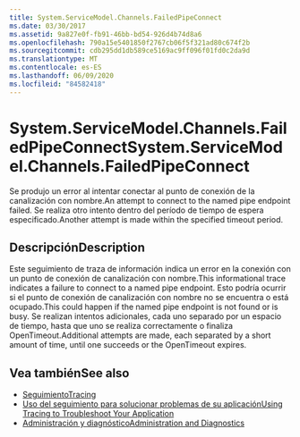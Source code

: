 ```yaml
---
title: System.ServiceModel.Channels.FailedPipeConnect
ms.date: 03/30/2017
ms.assetid: 9a827e0f-fb91-46bb-bd54-926d4b74d8a6
ms.openlocfilehash: 790a15e5401850f2767cb06f5f321ad80c674f2b
ms.sourcegitcommit: cdb295dd1db589ce5169ac9ff096f01fd0c2da9d
ms.translationtype: MT
ms.contentlocale: es-ES
ms.lasthandoff: 06/09/2020
ms.locfileid: "84582418"
---
```

# <a name="systemservicemodelchannelsfailedpipeconnect"></a><span data-ttu-id="45842-102">System.ServiceModel.Channels.FailedPipeConnect</span><span class="sxs-lookup"><span data-stu-id="45842-102">System.ServiceModel.Channels.FailedPipeConnect</span></span>
<span data-ttu-id="45842-103">Se produjo un error al intentar conectar al punto de conexión de la canalización con nombre.</span><span class="sxs-lookup"><span data-stu-id="45842-103">An attempt to connect to the named pipe endpoint failed.</span></span> <span data-ttu-id="45842-104">Se realiza otro intento dentro del período de tiempo de espera especificado.</span><span class="sxs-lookup"><span data-stu-id="45842-104">Another attempt is made within the specified timeout period.</span></span>  
  
## <a name="description"></a><span data-ttu-id="45842-105">Descripción</span><span class="sxs-lookup"><span data-stu-id="45842-105">Description</span></span>  
 <span data-ttu-id="45842-106">Este seguimiento de traza de información indica un error en la conexión con un punto de conexión de canalización con nombre.</span><span class="sxs-lookup"><span data-stu-id="45842-106">This informational trace indicates a failure to connect to a named pipe endpoint.</span></span> <span data-ttu-id="45842-107">Esto podría ocurrir si el punto de conexión de canalización con nombre no se encuentra o está ocupado.</span><span class="sxs-lookup"><span data-stu-id="45842-107">This could happen if the named pipe endpoint is not found or is busy.</span></span> <span data-ttu-id="45842-108">Se realizan intentos adicionales, cada uno separado por un espacio de tiempo, hasta que uno se realiza correctamente o finaliza OpenTimeout.</span><span class="sxs-lookup"><span data-stu-id="45842-108">Additional attempts are made, each separated by a short amount of time, until one succeeds or the OpenTimeout expires.</span></span>  
  
## <a name="see-also"></a><span data-ttu-id="45842-109">Vea también</span><span class="sxs-lookup"><span data-stu-id="45842-109">See also</span></span>

- [<span data-ttu-id="45842-110">Seguimiento</span><span class="sxs-lookup"><span data-stu-id="45842-110">Tracing</span></span>](index.md)
- [<span data-ttu-id="45842-111">Uso del seguimiento para solucionar problemas de su aplicación</span><span class="sxs-lookup"><span data-stu-id="45842-111">Using Tracing to Troubleshoot Your Application</span></span>](using-tracing-to-troubleshoot-your-application.md)
- [<span data-ttu-id="45842-112">Administración y diagnóstico</span><span class="sxs-lookup"><span data-stu-id="45842-112">Administration and Diagnostics</span></span>](../index.md)

